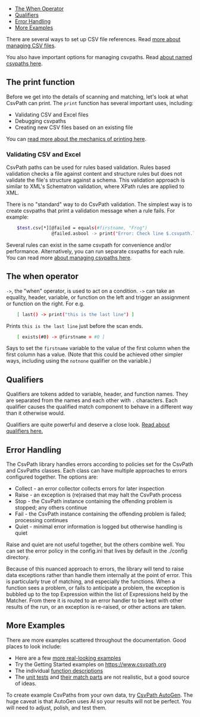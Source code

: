 


- [The When Operator](#when)
- [Qualifiers](#qualifiers)
- [Error Handling](#errors)
- [More Examples](#examples)

There are several ways to set up CSV file references. Read <a href='https://github.com/dk107dk/csvpath/blob/main/docs/files.md'>more about managing CSV files</a>.

You also have important options for managing csvpaths. Read <a href='https://github.com/dk107dk/csvpath/blob/main/docs/paths.md'>about named csvpaths here</a>.





## The print function

Before we get into the details of scanning and matching, let's look at what CsvPath can print. The `print` function has several important uses, including:

- Validating CSV and Excel files
- Debugging csvpaths
- Creating new CSV files based on an existing file

You can <a href='https://github.com/dk107dk/csvpath/blob/main/docs/printing.md'>read more about the mechanics of printing here</a>.

<a name="validating"></a>
### Validating CSV and Excel

CsvPath paths can be used for rules based validation. Rules based validation checks a file against content and structure rules but does not validate the file's structure against a schema. This validation approach is similar to XML's Schematron validation, where XPath rules are applied to XML.

There is no "standard" way to do CsvPath validation. The simplest way is to create csvpaths that print a validation message when a rule fails. For example:

```bash
    $test.csv[*][@failed = equals(#firstname, "Frog")
                 @failed.asbool -> print("Error: Check line $.csvpath.line_count for a row with the name Frog")]
```

Several rules can exist in the same csvpath for convenience and/or performance. Alternatively, you can run separate csvpaths for each rule. You can read more <a href='https://github.com/dk107dk/csvpath/blob/main/docs/paths.md'>about managing csvpaths here</a>.



<a name="when"></a>
## The when operator

`->`, the "when" operator, is used to act on a condition. `->` can take an equality, header, variable, or function on the left and trigger an assignment or function on the right. For e.g.

```bash
    [ last() -> print("this is the last line") ]
```

Prints `this is the last line` just before the scan ends.

```bash
    [ exists(#0) -> @firstname = #0 ]
```

Says to set the `firstname` variable to the value of the first column when the first column has a value. (Note that this could be achieved other simpler ways, including using the `notnone` qualifier on the variable.)

<a name="qualifiers"></a>
## Qualifiers

Qualifiers are tokens added to variable, header, and function names. They are separated from the names and each other with `.` characters. Each qualifier causes the qualified match component to behave in a different way than it otherwise would.

Qualifiers are quite powerful and deserve a close look. <a href='https://github.com/dk107dk/csvpath/blob/main/docs/qualifiers.md'>Read about qualifiers here.</a>

<a name="errors"></a>
## Error Handling

The CsvPath library handles errors according to policies set for the CsvPath and CsvPaths classes. Each class can have multiple approaches to errors configured together. The options are:
- Collect - an error collector collects errors for later inspection
- Raise - an exception is (re)raised that may halt the CsvPath process
- Stop - the CsvPath instance containing the offending problem is stopped; any others continue
- Fail - the CsvPath instance containing the offending problem is failed; processing continues
- Quiet - minimal error information is logged but otherwise handling is quiet

Raise and quiet are not useful together, but the others combine well. You can set the error policy in the config.ini that lives by default in the ./config directory.

Because of this nuanced approach to errors, the library will tend to raise data exceptions rather than handle them internally at the point of error. This is particularly true of matching, and especially the functions. When a function sees a problem, or fails to anticipate a problem, the exception is bubbled up to the top Expression within the list of Expressions held by the Matcher. From there it is routed to an error handler to be kept with other results of the run, or an exception is re-raised, or other actions are taken.


<a name="examples"></a>
## More Examples

There are more examples scattered throughout the documentation. Good places to look include:

- Here are a few <a href='https://github.com/dk107dk/csvpath/blob/main/docs/examples.md'>more real-looking examples</a>
- Try the Getting Started examples on <a href="https://www.csvpath.org">https://www.csvpath.org</a>
- The individual <a href='https://github.com/dk107dk/csvpath/blob/main/docs/functions.md'>function descriptions</a>
- The <a href='https://github.com/dk107dk/csvpath/tree/main/tests'>unit tests</a> and <a href='https://github.com/dk107dk/csvpath/tree/main/tests/grammar/match'>their match parts</a> are not realistic, but a good source of ideas.

To create example CsvPaths from your own data, try <a href='https://autogen.csvpath.org'>CsvPath AutoGen</a>. The huge caveat is that AutoGen uses AI so your results will not be perfect. You will need to adjust, polish, and test them.



